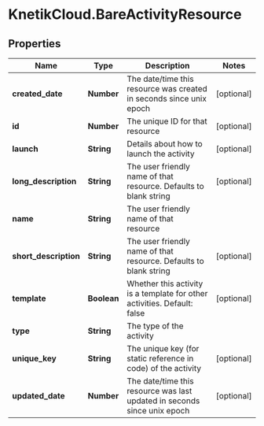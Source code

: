 # KnetikCloud.BareActivityResource

## Properties
Name | Type | Description | Notes
------------ | ------------- | ------------- | -------------
**created_date** | **Number** | The date/time this resource was created in seconds since unix epoch | [optional] 
**id** | **Number** | The unique ID for that resource | [optional] 
**launch** | **String** | Details about how to launch the activity | [optional] 
**long_description** | **String** | The user friendly name of that resource. Defaults to blank string | [optional] 
**name** | **String** | The user friendly name of that resource | 
**short_description** | **String** | The user friendly name of that resource. Defaults to blank string | [optional] 
**template** | **Boolean** | Whether this activity is a template for other activities. Default: false | [optional] 
**type** | **String** | The type of the activity | 
**unique_key** | **String** | The unique key (for static reference in code) of the activity | [optional] 
**updated_date** | **Number** | The date/time this resource was last updated in seconds since unix epoch | [optional] 


